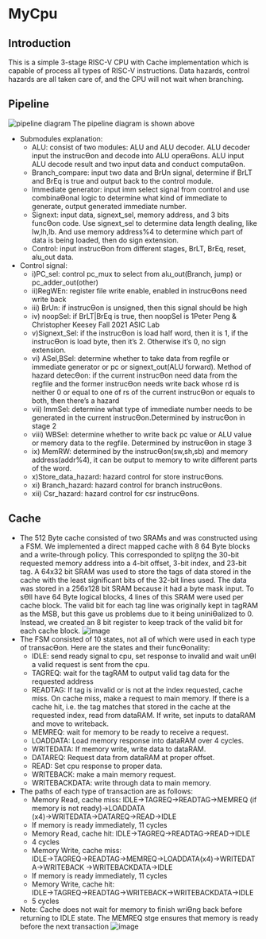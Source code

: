 # MyCpu
## Introduction
This is a simple 3-stage RISC-V CPU with Cache implementation which is capable of process all types of RISC-V instructions. Data hazards, control hazards are all taken care of, and the CPU will not wait when branching.
## Pipeline
![pipeline diagram](https://user-images.githubusercontent.com/89960862/192886805-73d5945c-6d30-4609-a29e-930640efa77c.png)
The pipeline diagram is shown above 
- Submodules explanation:
  - ALU: consist of two modules: ALU and ALU decoder. ALU decoder input the
instrucƟon and decode into ALU operaƟons. ALU input ALU decode result and two input data
and conduct computaƟon.
  - Branch_compare: input two data and BrUn signal, determine if BrLT and BrEq is true
and output back to the control module.
  - Immediate generator: input imm select signal from control and use combinaƟonal
logic to determine what kind of immediate to generate, output generated immediate
number.
  - Signext: input data, signext_sel, memory address, and 3 bits funcƟon code. Use
signext_sel to determine data length dealing, like lw,lh,lb. And use memory address%4 to
determine which part of data is being loaded, then do sign extension.
  - Control: input instrucƟon from different stages, BrLT, BrEq, reset, alu_out data.
- Control signal:
    -  i)PC_sel: control pc_mux to select from alu_out(Branch, jump) or
pc_adder_out(other)
    -  ii)RegWEn: register file write enable, enabled in instrucƟons need write back
    -  iii) BrUn: if instrucƟon is unsigned, then this signal should be high
    -  iv) noopSel: if BrLT|BrEq is true, then noopSel is 1Peter Peng & Christopher Keesey
Fall 2021 ASIC Lab
    -  v)Signext_Sel: if the instrucƟon is load half word, then it is 1, if the instrucƟon
is load byte, then it’s 2. Otherwise it’s 0, no sign extension.
    -  vi) ASel,BSel: determine whether to take data from regfile or immediate
generator or pc or signext_out(ALU forward). Method of hazard detecƟon: if the
current instrucƟon need data from the regfile and the former instrucƟon needs
write back whose rd is neither 0 or equal to one of rs of the current instrucƟon or
equals to both, then there’s a hazard
    -  vii) ImmSel: determine what type of immediate number needs to be
generated in the current instrucƟon.Determined by instrucƟon in stage 2
    -  viii) WBSel: determine whether to write back pc value or ALU value or
memory data to the regfile. Determined by instrucƟon in stage 3
    -  ix) MemRW: determined by the instrucƟon(sw,sh,sb) and memory
address(addr%4), it can be output to memory to write different parts of the word.
    -  x)Store_data_hazard: hazard control for store instrucƟons.
    -  xi) Branch_hazard: hazard control for branch instrucƟons.
    -  xii) Csr_hazard: hazard control for csr instrucƟons.
## Cache
- The 512 Byte cache consisted of two SRAMs and was constructed using a
FSM. We implemented a direct mapped cache with 8 64 Byte blocks and a
write-through policy. This corresponded to spliƫng the 30-bit requested memory
address into a 4-bit offset, 3-bit index, and 23-bit tag. A 64x32 bit SRAM was used to
store the tags of data stored in the cache with the least significant bits of the 32-bit
lines used. The data was stored in a 256x128 bit SRAM because it had a byte mask
input. To sƟll have 64 Byte logical blocks, 4 lines of this SRAM were used per cache
block. The valid bit for each tag line was originally kept in tagRAM as the MSB, but
this gave us problems due to it being uniniƟalized to 0. Instead, we created an 8 bit
register to keep track of the valid bit for each cache block.
![image](https://user-images.githubusercontent.com/89960862/192889172-4a755eb0-4303-411e-960a-d040ef862f7e.png)
- The FSM consisted of 10 states, not all of which were used in each type of transacƟon. Here
are the states and their funcƟonality:
  - IDLE: send ready signal to cpu, set response to invalid and wait unƟl a valid request is
sent from the cpu.
  - TAGREQ: wait for the tagRAM to output valid tag data for the requested address
  - READTAG: If tag is invalid or is not at the index requested, cache miss. On cache miss,
make a request to main memory. If there is a cache hit, i.e. the tag matches that
stored in the cache at the requested index, read from dataRAM. If write, set inputs
to dataRAM and move to writeback.
  - MEMREQ: wait for memory to be ready to receive a request.
  - LOADDATA: Load memory response into dataRAM over 4 cycles.
  - WRITEDATA: If memory write, write data to dataRAM.
  - DATAREQ: Request data from dataRAM at proper offset.
  - READ: Set cpu response to proper data.
  - WRITEBACK: make a main memory request.
  - WRITEBACKDATA: write through data to main memory.
- The paths of each type of transaction are as follows:
  - Memory Read, cache miss: IDLE→TAGREQ→READTAG→MEMREQ (if memory is not
ready)→LOADDATA (x4)→WRITEDATA→DATAREQ→READ→IDLE
  - If memory is ready immediately, 11 cycles
  - Memory Read, cache hit: IDLE→TAGREQ→READTAG→READ→IDLE
  - 4 cycles
  - Memory Write, cache miss:
IDLE→TAGREQ→READTAG→MEMREQ→LOADDATA(x4)→WRITEDATA→WRITEBACK
→WRITEBACKDATA→IDLE
  - If memory is ready immediately, 11 cycles
  - Memory Write, cache hit:
IDLE→TAGREQ→READTAG→WRITEBACK→WRITEBACKDATA→IDLE
  - 5 cycles
- Note: Cache does not wait for memory to finish wriƟng back before returning to IDLE state.
The MEMREQ stge ensures that memory is ready before the next transaction
![image](https://user-images.githubusercontent.com/89960862/192889366-16892e95-6780-4ee2-b7e0-0f5efa30c091.png)
